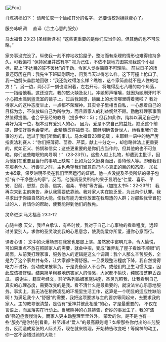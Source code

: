 [![Foo](https://drive.google.com/uc?id=0B0fmW_TsoVUOR1FGVUlkbWhqc2s)]

肖炼初稿如下： 请帮忙取一个恰如其分的名字， 还要请校对姐妹费心了。

服务咏叹调     直译（合主心意的服务）
  
  马太福音 23:23
 [圣经新译本] “这些更重要的是你们应当作的，但其他的也不可忽略。”

家务事没完没了。纵使我一刻不停地收拾屋子，整洁而有条理的情形也难得维持多久。可我偏将 “保持家里井然有序” 视为己任，不依不饶地力图实现我这个小目标，配上“不达目的誓不罢休”的干劲，令家人觉得简直不可理喻。
前些日子的场景还历历在目：我先生下班脚刚落地，问我当天过得怎么样。这下可撞上枪口了。我一边劈头盖脸地回敬：“我还能过得怎么样？瞧瞧，这个家简直就不是人住的地方！”。另一边，两只手一刻也没闲着，左右开弓，将堆得乱七八糟的每个角落，一一指给他看。这还没完，我的怒火殃及女儿，冲她厉声嚷嚷，就因为她刷牙时不小心把水溅到盥洗室的镜子上。过后我回想，镜面上的水渍哪里碍着我啦？
我对待家人的这种态度举止，一点都不荣耀神。其实骨子里相当自私，一心想着自己的目标为念，不仅放纵自己为所欲为，而且置家人的利益惘然不顾。勤勉料理家事固然值得提倡，也合乎圣经的教导（提多书2：5）；但我如此作，纯粹以满足自己的喜好为第一位，根本没有爱别人的心。 因为，爱是不求自己的益处，缺乏这个前提，即使好事也会变坏。
此精髓贯穿福音书。耶稣明确告诉世人，祂看重我们做事的方式，远过于我们所做的事儿。马太福音23章记载 ，主耶稣一语中的地严厉指责法利赛人：“你们把薄荷、茴香、芹菜，献上十分之一，却忽略律法上更重要的，就如正义、怜悯和信实；这些更重要的是你们应当作的，但其他的也不可忽略。你们这些瞎眼的向导啊！”（23-23节）。这些人献上礼物，却遭到主批评，因为他们在重要且当行的事项上缺席：比如为公义挺身而出，善待他人等。即便我们在服务他人，行善举之时，主也希望我们留意自己内心真正的目的和态度。
加拉太书5章，保罗讲明圣灵在我们里面运行的证据。他一点没提及圣灵所结的果子包括“有个干净整洁的家”。反而，他强调圣灵所结的果子显明在“仁爱、喜乐、平安、忍耐、恩慈、良善、信实、温柔、节制”等方面。（加拉太书5：22-23节）
我再次来到主前祷告，承认我需要依靠祂。我对家人实在缺乏爱，为此向你认罪。我寻求出于你超自然的大能，使我有能力爱你放置在我周遭的人群；对那些我曾冒犯过的人，肯请你的帮助，使我能得到他们的赦免。

灵命进深
马太福音 23:1-12 	

心随主愿
天父，我坦白承认，有些时候，我对于自己上心事物的看重程度，远超过关爱别人。求你的圣灵改变我的心思意念，使我能爱你所爱，遵你心意而行。

译者心语：
文中的火爆场景在我家也屡屡上演。虽然家中窗明几净，令人愉悦，可如果重点不放在照顾家人的需要，就会中招，变成“谁弄乱了屋子看谁不顺眼”的局面。从前我打理家事，服务他人的逻辑是这么个调调：我个人那么辛苦服务，全是为了这个家井井有条，让大家都住得舒服。一旦发现整洁程度下降，我自然觉得吃力不讨好，劳动成果被辜负。于是责备家人不合作，或他们的卫生习惯太差，因此应该被修理。结果简单粗暴地伤害家人的情感，大家都不愉快，纯属捡芝麻丢西瓜。
感谢主，籍查考经文，聆听系列婚姻家庭讲座，圣灵光照我，让我看到自己真实的心理态度，需要改变的是我。看不清什么是最重要的，就没法甘心乐意地服务。事实上，我无法在稍微凌乱的环境里生活工作，这算是一个明显的适应性缺陷啊！为满足我个人“舒服”的需要，我把这项要求与主的要求等同起来，去要求我的家人。主的教导很清楚，是否有“爱神并彼此相爱”的心，才是最重要的， 不仅在言语上，而且落实在行动上。当我照神的心意祷告，奇妙的事发生了，我的“洁癖”强迫症慢慢消失，而家人更主动整理里里外外。
蒙爱的你，是不是也有一些“服务”是你特别看重，甚至超过“爱人”的最高原则呢？如果那些你付出的辛劳服务，反而造成紧张的人际关系，现在就来梳理，开始祷告改变吧！等候神的动工，你一定不会错过祂的大能！
